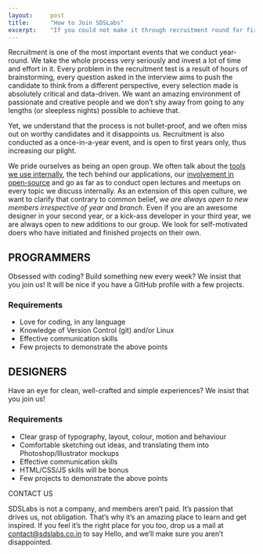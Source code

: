 ```yaml
---
layout:     post
title:      "How to Join SDSLabs"
excerpt:    "If you could not make it through recruitment round for first years, there's still a way"
---
```

Recruitment is one of the most important events that we conduct year-round. We take the whole process very seriously and invest a lot of time and effort in it. Every problem in the recruitment test is a result of hours of brainstorming, every question asked in the interview aims to push the candidate to think from a different perspective, every selection made is absolutely critical and data-driven. We want an amazing environment of passionate and creative people and we don’t shy away from going to any lengths (or sleepless nights) possible to achieve that.

Yet, we understand that the process is not bullet-proof, and we often miss out on worthy candidates and it disappoints us. Recruitment is also conducted as a once-in-a-year event, and is open to first years only, thus increasing our plight.

We pride ourselves as being an open group. We often talk about the [tools we use internally](/2012/12/how-does-sdslabs-work/), the tech behind our applications, our [involvement in open-source](http://github.com/sdslabs) and go as far as to conduct open lectures and meetups on every topic we discuss internally. As an extension of this open culture, we want to clarify that contrary to common belief, _we are always open to new members irrespective of year and branch_. Even if you are an awesome designer in your second year, or a kick-ass developer in your third year, we are always open to new additions to our group.  We look for self-motivated doers who have initiated and finished projects on their own.

## PROGRAMMERS

Obsessed with coding? Build something new every week? We insist that you join us!
It will be nice if you have a GitHub profile with a few projects.

### Requirements

* Love for coding, in any language
* Knowledge of Version Control (git) and/or Linux
* Effective communication skills
* Few projects to demonstrate the above points

## DESIGNERS

Have an eye for clean, well-crafted and simple experiences? We insist that you join us!

### Requirements

* Clear grasp of typography, layout, colour, motion and behaviour
* Comfortable sketching out ideas, and translating them into Photoshop/Illustrator mockups
* Effective communication skills
* HTML/CSS/JS skills will be bonus
* Few projects to demonstrate the above points

CONTACT US

SDSLabs is not a company, and members aren’t paid. It’s passion that drives us, not obligation. That’s why it’s an amazing place to learn and get inspired. If you feel it’s the right place for you too, drop us a mail at contact@sdslabs.co.in to say Hello, and we’ll make sure you aren’t disappointed.